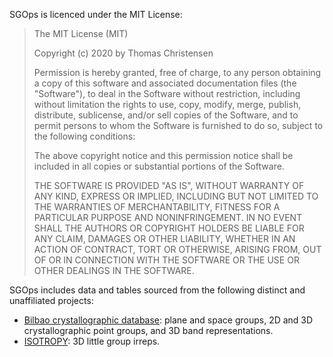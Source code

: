 SGOps is licenced under the MIT License:

> The MIT License (MIT)
> 
> Copyright (c) 2020 by Thomas Christensen
> 
> Permission is hereby granted, free of charge, to any person obtaining a copy
> of this software and associated documentation files (the "Software"), to deal
> in the Software without restriction, including without limitation the rights
> to use, copy, modify, merge, publish, distribute, sublicense, and/or sell
> copies of the Software, and to permit persons to whom the Software is
> furnished to do so, subject to the following conditions:
> 
> The above copyright notice and this permission notice shall be included in all
> copies or substantial portions of the Software.
> 
> THE SOFTWARE IS PROVIDED "AS IS", WITHOUT WARRANTY OF ANY KIND, EXPRESS OR
> IMPLIED, INCLUDING BUT NOT LIMITED TO THE WARRANTIES OF MERCHANTABILITY,
> FITNESS FOR A PARTICULAR PURPOSE AND NONINFRINGEMENT. IN NO EVENT SHALL THE
> AUTHORS OR COPYRIGHT HOLDERS BE LIABLE FOR ANY CLAIM, DAMAGES OR OTHER
> LIABILITY, WHETHER IN AN ACTION OF CONTRACT, TORT OR OTHERWISE, ARISING FROM,
> OUT OF OR IN CONNECTION WITH THE SOFTWARE OR THE USE OR OTHER DEALINGS IN THE
> SOFTWARE.

SGOps includes data and tables sourced from the following distinct and unaffiliated projects:

- [Bilbao crystallographic database](https://www.cryst.ehu.es/): plane and space groups, 2D and 3D crystallographic point groups, and 3D band representations.
- [ISOTROPY](https://stokes.byu.edu/iso/irtables.php): 3D little group irreps.